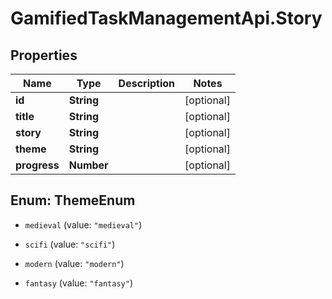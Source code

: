 # GamifiedTaskManagementApi.Story

## Properties

Name | Type | Description | Notes
------------ | ------------- | ------------- | -------------
**id** | **String** |  | [optional] 
**title** | **String** |  | [optional] 
**story** | **String** |  | [optional] 
**theme** | **String** |  | [optional] 
**progress** | **Number** |  | [optional] 



## Enum: ThemeEnum


* `medieval` (value: `"medieval"`)

* `scifi` (value: `"scifi"`)

* `modern` (value: `"modern"`)

* `fantasy` (value: `"fantasy"`)




